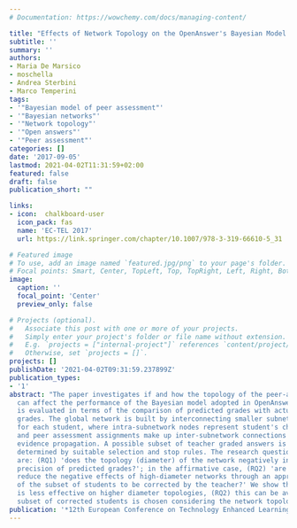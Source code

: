 ```yaml
---
# Documentation: https://wowchemy.com/docs/managing-content/

title: "Effects of Network Topology on the OpenAnswer's Bayesian Model of Peer Assessment"
subtitle: ''
summary: ''
authors:
- Maria De Marsico
- moschella
- Andrea Sterbini
- Marco Temperini
tags:
- '"Bayesian model of peer assessment"'
- '"Bayesian networks"'
- '"Network topology"'
- '"Open answers"'
- '"Peer assessment"'
categories: []
date: '2017-09-05'
lastmod: 2021-04-02T11:31:59+02:00
featured: false
draft: false
publication_short: ""

links:
- icon:  chalkboard-user
  icon_pack: fas
  name: 'EC-TEL 2017'
  url: https://link.springer.com/chapter/10.1007/978-3-319-66610-5_31

# Featured image
# To use, add an image named `featured.jpg/png` to your page's folder.
# Focal points: Smart, Center, TopLeft, Top, TopRight, Left, Right, BottomLeft, Bottom, BottomRight.
image:
  caption: ''
  focal_point: 'Center'
  preview_only: false

# Projects (optional).
#   Associate this post with one or more of your projects.
#   Simply enter your project's folder or file name without extension.
#   E.g. `projects = ["internal-project"]` references `content/project/deep-learning/index.md`.
#   Otherwise, set `projects = []`.
projects: []
publishDate: '2021-04-02T09:31:59.237899Z'
publication_types:
- '1'
abstract: "The paper investigates if and how the topology of the peer-assessment network
  can affect the performance of the Bayesian model adopted in OpenAnswer. Performance
  is evaluated in terms of the comparison of predicted grades with actual teacher's
  grades. The global network is built by interconnecting smaller subnetworks, one
  for each student, where intra-subnetwork nodes represent student's characteristics,
  and peer assessment assignments make up inter-subnetwork connections and determine
  evidence propagation. A possible subset of teacher graded answers is dynamically
  determined by suitable selection and stop rules. The research questions addressed
  are: (RQ1) 'does the topology (diameter) of the network negatively influence the
  precision of predicted grades?'; in the affirmative case, (RQ2) 'are we able to
  reduce the negative effects of high-diameter networks through an appropriate choice
  of the subset of students to be corrected by the teacher?' We show that (RQ1) OpenAnswer
  is less effective on higher diameter topologies, (RQ2) this can be avoided if the
  subset of corrected students is chosen considering the network topology."
publication: '*12th European Conference on Technology Enhanced Learning (EC-TEL 2017)*'
---
```


